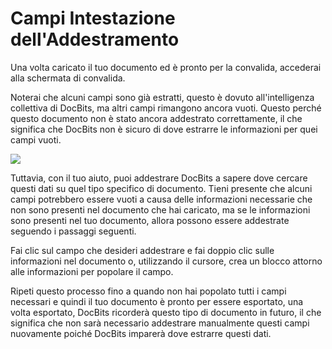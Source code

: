 # Campi Intestazione dell'Addestramento

Una volta caricato il tuo documento ed è pronto per la convalida, accederai alla schermata di convalida.

Noterai che alcuni campi sono già estratti, questo è dovuto all'intelligenza collettiva di DocBits, ma altri campi rimangono ancora vuoti. Questo perché questo documento non è stato ancora addestrato correttamente, il che significa che DocBits non è sicuro di dove estrarre le informazioni per quei campi vuoti.

&#x20;![](https://lh7-us.googleusercontent.com/4xwqOa-brYegZ-5GiX0CCXbZ3KpHK0DqafFukBiCHVodWKzIOpQ8zg6J_QoEUddQQDwq7loGEBlN87kuXZph3_tmX8kzqMd5pFy9deUQvEfY7zxXWULbMn_SKas9K1Wb3R6-FX0dm3BToyWNYOv4WE4)

Tuttavia, con il tuo aiuto, puoi addestrare DocBits a sapere dove cercare questi dati su quel tipo specifico di documento. Tieni presente che alcuni campi potrebbero essere vuoti a causa delle informazioni necessarie che non sono presenti nel documento che hai caricato, ma se le informazioni sono presenti nel tuo documento, allora possono essere addestrate seguendo i passaggi seguenti.

Fai clic sul campo che desideri addestrare e fai doppio clic sulle informazioni nel documento o, utilizzando il cursore, crea un blocco attorno alle informazioni per popolare il campo.

Ripeti questo processo fino a quando non hai popolato tutti i campi necessari e quindi il tuo documento è pronto per essere esportato, una volta esportato, DocBits ricorderà questo tipo di documento in futuro, il che significa che non sarà necessario addestrare manualmente questi campi nuovamente poiché DocBits imparerà dove estrarre questi dati.
